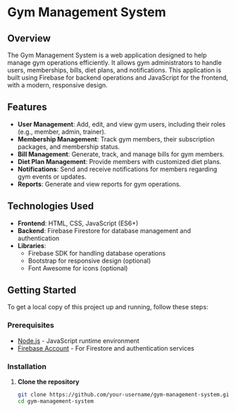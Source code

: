 # Gym Management System

## Overview
The Gym Management System is a web application designed to help manage gym operations efficiently. It allows gym administrators to handle users, memberships, bills, diet plans, and notifications. This application is built using Firebase for backend operations and JavaScript for the frontend, with a modern, responsive design.

## Features
- **User Management**: Add, edit, and view gym users, including their roles (e.g., member, admin, trainer).
- **Membership Management**: Track gym members, their subscription packages, and membership status.
- **Bill Management**: Generate, track, and manage bills for gym members.
- **Diet Plan Management**: Provide members with customized diet plans.
- **Notifications**: Send and receive notifications for members regarding gym events or updates.
- **Reports**: Generate and view reports for gym operations.

## Technologies Used
- **Frontend**: HTML, CSS, JavaScript (ES6+)
- **Backend**: Firebase Firestore for database management and authentication
- **Libraries**:
  - Firebase SDK for handling database operations
  - Bootstrap for responsive design (optional)
  - Font Awesome for icons (optional)

## Getting Started

To get a local copy of this project up and running, follow these steps:

### Prerequisites
- [Node.js](https://nodejs.org/) - JavaScript runtime environment
- [Firebase Account](https://firebase.google.com/) - For Firestore and authentication services

### Installation

1. **Clone the repository**
   ```bash
   git clone https://github.com/your-username/gym-management-system.git
   cd gym-management-system
